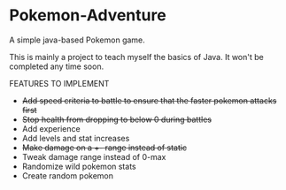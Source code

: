 # Pokemon-Adventure

A simple java-based Pokemon game.

This is mainly a project to teach myself the basics of Java. It won't be completed any time soon.

FEATURES TO IMPLEMENT
- <s>Add speed criteria to battle to ensure that the faster pokemon attacks first</s>
- <s>Stop health from dropping to below 0 during battles</s>
- Add experience
- Add levels and stat increases
- <s>Make damage on a +- range instead of static</s>
- Tweak damage range instead of 0-max
- Randomize wild pokemon stats
- Create random pokemon
